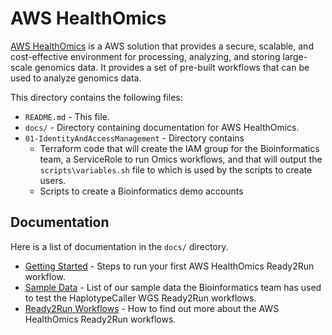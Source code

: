 # AWS HealthOmics

[AWS HealthOmics](https://aws.amazon.com/healthomics/) is a AWS solution that provides a secure, scalable, and cost-effective environment for processing, analyzing, and storing large-scale genomics data. It provides a set of pre-built workflows that can be used to analyze genomics data.

This directory contains the following files:

- `README.md` - This file.
- `docs/` - Directory containing documentation for AWS HealthOmics.
- `01-IdentityAndAccessManagement` - Directory contains 
    - Terraform code that will create the IAM group for the Bioinformatics team, a ServiceRole to run Omics workflows, and that will output the `scripts\variables.sh` file to which is used by the scripts to create users. 
    - Scripts to create a Bioinformatics demo accounts

## Documentation

Here is a list of documentation in the `docs/` directory. 

- [Getting Started](docs/omics-run-r2r.md) - Steps to run your first AWS HealthOmics Ready2Run workflow.
- [Sample Data](docs/omics-workflows.md) - List of our sample data the Bioinformatics team has used to test the HaplotypeCaller WGS Ready2Run workflows.
- [Ready2Run Workflows](docs/omics-r2r-workflows.md) - How to find out more about the AWS HealthOmics Ready2Run workflows.
